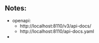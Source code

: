 ## Notes:
- openapi:
    - http://localhost:8110/v3/api-docs/
    - http://localhost:8110/api-docs.yaml
- 